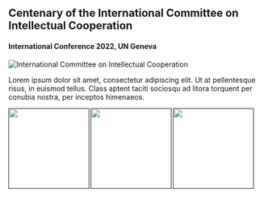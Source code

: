 ## Centenary of the International Committee on Intellectual Cooperation
#### International Conference 2022, UN Geneva

![International Committee on Intellectual Cooperation](https://raw.githubusercontent.com/grandjeanmartin/intellectualcooperation/gh-pages/images/intellectualcooperationconference2022.png)

Lorem ipsum dolor sit amet, consectetur adipiscing elit. Ut at pellentesque risus, in euismod tellus. Class aptent taciti sociosqu ad litora torquent per conubia nostra, per inceptos himenaeos.

<a href=""><img src="https://raw.githubusercontent.com/grandjeanmartin/intellectualcooperation/gh-pages/images/UNOG_library.png" width="160" align="left"><a href=""><img src="https://raw.githubusercontent.com/grandjeanmartin/intellectualcooperation/gh-pages/images/SwissNationalScienceFoundation.png" width="160" align="left"><a href=""><img src="https://raw.githubusercontent.com/grandjeanmartin/intellectualcooperation/gh-pages/images/UNIL_hist.png" width="160" align="left"> 
